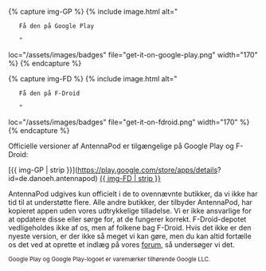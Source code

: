 {% capture img-GP %} {% include image.html alt="

       Få den på Google Play

       "

loc="/assets/images/badges" file="get-it-on-google-play.png" width="170" %} {%
endcapture %}

{% capture img-FD %} {% include image.html alt="

       Få den på F-Droid

       "

loc="/assets/images/badges" file="get-it-on-fdroid.png" width="170" %} {%
endcapture %}

Officielle versioner af AntennaPod er tilgængelige på Google Play og F-Droid:

[{{ img-GP | strip }}](https://play.google.com/store/apps/details?
id=de.danoeh.antennapod) [{{ img-FD |
strip }}](https://f-droid.org/packages/de.danoeh.antennapod/)

AntennaPod udgives kun officielt i de to ovennævnte butikker, da vi ikke har tid
til at understøtte flere. Alle andre butikker, der tilbyder AntennaPod, har
kopieret appen uden vores udtrykkelige tilladelse. Vi er ikke ansvarlige for at
opdatere disse eller sørge for, at de fungerer korrekt. F-Droid-depotet
vedligeholdes ikke af os, men af folkene bag F-Droid. Hvis det ikke er den
nyeste version, er der ikke så meget vi kan gøre, men du kan altid fortælle os
det ved at oprette et indlæg på vores [forum](https://forum.antennapod.org/), så
undersøger vi det.

<small>Google Play og Google Play-logoet er varemærker tilhørende Google
LLC.</small>
